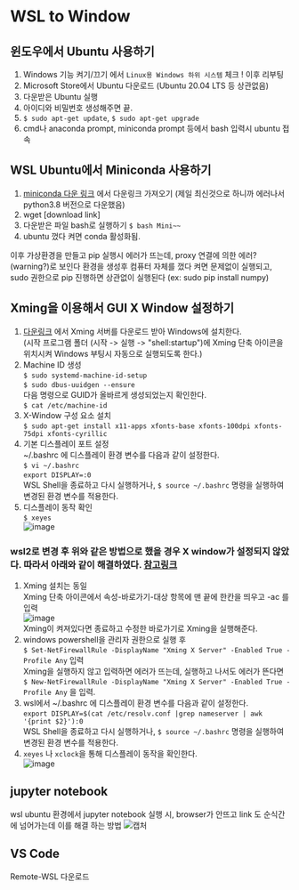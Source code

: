 # WSL to Window

## 윈도우에서 Ubuntu 사용하기
1. Windows 기능 켜기/끄기 에서 `Linux용 Windows 하위 시스템` 체크 ! 이후 리부팅
2. Microsoft Store에서 Ubuntu 다운로드 (Ubuntu 20.04 LTS 등 상관없음)
3. 다운받은 Ubuntu 실행
4. 아이디와 비밀번호 생성해주면 끝.
5. `$ sudo apt-get update`, `$ sudo apt-get upgrade`
6. cmd나 anaconda prompt, miniconda prompt 등에서 bash 입력시 ubuntu 접속

## WSL Ubuntu에서 Miniconda 사용하기
1. [miniconda 다운 링크](ttps://docs.conda.io/en/latest/miniconda.html) 에서 다운링크 가져오기 (제일 최신것으로 하니까 에러나서 python3.8 버전으로 다운했음)
2. wget [download link]
3. 다운받은 파일 bash로 실행하기 `$ bash Mini~~`
4. ubuntu 껐다 켜면 conda 활성화됨.

이후 가상환경을 만들고 pip 실행시 에러가 뜨는데, proxy 연결에 의한 에러?(warning?)로 보인다
환경을 생성후 컴퓨터 자체를 껐다 켜면 문제없이 실행되고, sudo 권한으로 pip 진행하면 상관없이 실행된다 (ex: sudo pip install numpy) 

## Xming을 이용해서 GUI X Window 설정하기
1. [다운링크](https://sourceforge.net/projects/xming/) 에서 Xming 서버를 다운로드 받아 Windows에 설치한다.  
  (시작 프로그램 폴더 (시작 -> 실행 -> "shell:startup")에 Xming 단축 아이콘을 위치시켜 Windows 부팅시 자동으로 실행되도록 한다.)
2. Machine ID 생성  
  `$ sudo systemd-machine-id-setup`  
  `$ sudo dbus-uuidgen --ensure`  
  다음 명령으로 GUID가 올바르게 생성되었는지 확인한다.  
  `$ cat /etc/machine-id`  
3. X-Window 구성 요소 설치  
  `$ sudo apt-get install x11-apps xfonts-base xfonts-100dpi xfonts-75dpi xfonts-cyrillic`  
4. 기본 디스플레이 포트 설정  
  ~/.bashrc 에 디스플레이 환경 변수를 다음과 같이 설정한다.  
  `$ vi ~/.bashrc`  
  `export DISPLAY=:0`  
  WSL Shell을 종료하고 다시 실행하거나, `$ source ~/.bashrc` 명령을 실행하여 변경된 환경 변수를 적용한다.  
5. 디스플레이 동작 확인  
  `$ xeyes`  
  ![image](https://user-images.githubusercontent.com/76936390/134667389-c607fa3d-1187-44f1-a980-1de845d646dd.png)
  
### wsl2로 변경 후 위와 같은 방법으로 했을 경우 X window가 설정되지 않았다. 따라서 아래와 같이 해결하였다. [참고링크](https://evandde.github.io/wsl2-x/)
1. Xming 설치는 동일  
  Xming 단축 아이콘에서 속성-바로가기-대상 항목에 맨 끝에 한칸을 띄우고 -ac 를 입력  
  ![image](https://user-images.githubusercontent.com/76936390/135489811-7d935950-6a4e-4b0a-a164-9ad44cc03e1b.png)  
  Xming이 켜져있다면 종료하고 수정한 바로가기로 Xming을 실행해준다.
2. windows powershell을 관리자 권한으로 실행 후   
  `$ Set-NetFirewallRule -DisplayName "Xming X Server" -Enabled True -Profile Any` 입력    
  Xming을 실행하지 않고 입력하면 에러가 뜨는데, 실행하고 나서도 에러가 뜬다면  
  `$ New-NetFirewallRule -DisplayName "Xming X Server" -Enabled True -Profile Any` 을 입력.
3. wsl에서 ~/.bashrc 에 디스플레이 환경 변수를 다음과 같이 설정한다.  
  `export DISPLAY=$(cat /etc/resolv.conf |grep nameserver | awk '{print $2}'):0`  
  WSL Shell을 종료하고 다시 실행하거나, `$ source ~/.bashrc` 명령을 실행하여 변경된 환경 변수를 적용한다.
4. `xeyes` 나 `xclock`을 통해 디스플레이 동작을 확인한다.  
![image](https://user-images.githubusercontent.com/76936390/135491805-33c2f7f3-f6cf-4bc2-94e5-8a73a4c4be07.png)

  
## jupyter notebook
wsl ubuntu 환경에서 jupyter notebook 실행 시, browser가 안뜨고 link 도 순식간에 넘어가는데 이를 해결 하는 방법
![캡처](https://user-images.githubusercontent.com/76936390/133366287-d0114418-ac5c-45cc-994a-618961578d49.PNG)

## VS Code
Remote-WSL 다운로드
